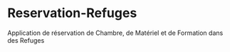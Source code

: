 # Reservation-Refuges
Application de réservation de Chambre, de Matériel et de Formation dans des Refuges
